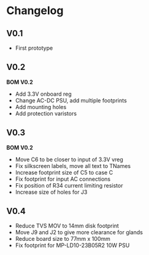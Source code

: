# Changelog

## V0.1 

- First prototype

## V0.2

**BOM V0.2**

- Add 3.3V onboard reg 
- Change AC-DC PSU, add multiple footprints 
- Add mounting holes 
- Add protection varistors 

## V0.3

**BOM V0.2**

- Move C6 to be closer to input of 3.3V vreg 
- Fix silkscreen labels, move all text to TNames 
- Increase footprint size of C5 to case C
- Fix footprint for input AC connections 
- Fix position of R34 current limiting resistor
- Increase size of holes for J3 

## V0.4

- Reduce TVS MOV to 14mm disk footprint 
- Move J9 and J2 to give more clearance for glands
- Reduce board size to 77mm x 100mm
- Fix footprint for MP-LD10-23B05R2 10W PSU
